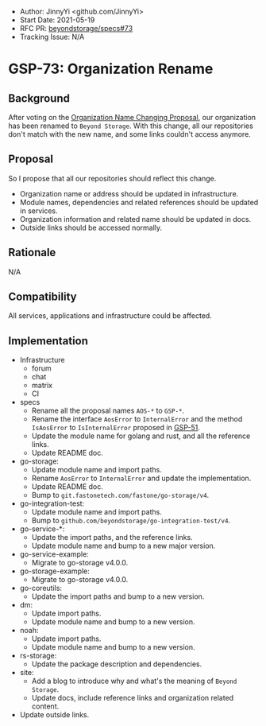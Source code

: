 - Author: JinnyYi <github.com/JinnyYi>
- Start Date: 2021-05-19
- RFC PR: [beyondstorage/specs#73](https://github.com/beyondstorage/specs/issues/73)
- Tracking Issue: N/A

# GSP-73: Organization Rename

## Background

After voting on the [Organization Name Changing Proposal], our organization has been renamed to `Beyond Storage`. With this change, all our repositories don't match with the new name, and some links couldn't access anymore.

## Proposal

So I propose that all our repositories should reflect this change.

- Organization name or address should be updated in infrastructure.
- Module names, dependencies and related references should be updated in services.
- Organization information and related name should be updated in docs.
- Outside links should be accessed normally.

## Rationale
N/A

## Compatibility
All services, applications and infrastructure could be affected.

## Implementation

- Infrastructure
    - forum
    - chat
    - matrix
    - CI
- specs
    - Rename all the proposal names `AOS-*` to `GSP-*`.
    - Rename the interface `AosError` to `InternalError` and the method `IsAosError` to `IsInternalError` proposed in [GSP-51].
    - Update the module name for golang and rust, and all the reference links.
    - Update README doc.
- go-storage:
    - Update module name and import paths.
    - Rename `AosError` to `InternalError` and update the implementation.
    - Update README doc.
    - Bump to `git.fastonetech.com/fastone/go-storage/v4`.
- go-integration-test:
    - Update module name and import paths.
    - Bump to `github.com/beyondstorage/go-integration-test/v4`.
- go-service-*:
    - Update the import paths, and the reference links.
    - Update module name and bump to a new major version.
- go-service-example:
    - Migrate to go-storage v4.0.0.
- go-storage-example:
    - Migrate to go-storage v4.0.0.
- go-coreutils:
    - Update the import paths and bump to a new version.
- dm:
    - Update import paths.
    - Update module name and bump to a new version.
- noah:
    - Update import paths.
    - Update module name and bump to a new version.
- rs-storage:
    - Update the package description and dependencies.
- site:
    - Add a blog to introduce why and what's the meaning of `Beyond Storage`.
    - Update docs, include reference links and organization related content.
- Update outside links.
    
[Organization Name Changing Proposal]: https://forum.aos.dev/t/organization-name-changing-proposal/38
[GSP-51]: ./51-distinguish-errors-by-isaoserror.md
